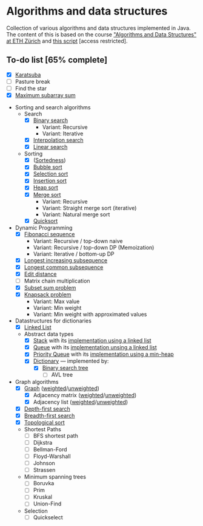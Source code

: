 # Algorithms and data structures
Collection of various algorithms and data structures implemented in Java. The content of this is based on the course
["Algorithms and Data Structures" at ETH Zürich](http://www.vorlesungsverzeichnis.ethz.ch/Vorlesungsverzeichnis/lerneinheit.view?lerneinheitId=139780&semkez=2020W&ansicht=KATALOGDATEN&lang=en)
and [this script](https://www.cadmo.ethz.ch/education/lectures/HS16/DA/skript/skript.pdf) [access restricted].

## To-do list [65% complete]
* [x] [Karatsuba](src/Karatsuba.java)
* [ ] Pasture break
* [ ] Find the star
* [x] [Maximum subarray sum](src/MaximumSubarraySum.java)
* Sorting and search algorithms
    * Search
        * [x] [Binary search](src/search_sort/BinarySearch.java)
            * Variant: Recursive
            * Variant: Iterative
        * [x] [Interpolation search](src/search_sort/InterpolationSearch.java)
        * [x] [Linear search](src/search_sort/LinearSearch.java)
    * Sorting
        * [x] ([Sortedness](src/search_sort/Sortedness.java))
        * [x] [Bubble sort](src/search_sort/BubbleSort.java)
        * [x] [Selection sort](src/search_sort/SelectionSort.java)
        * [x] [Insertion sort](src/search_sort/InsertionSort.java)
        * [x] [Heap sort](src/search_sort/HeapSort.java)
        * [x] [Merge sort](src/search_sort/MergeSort.java)
            * Variant: Recursive
            * Variant: Straight merge sort (iterative)
            * Variant: Natural merge sort
        * [x] [Quicksort](src/search_sort/QuickSort.java)
* Dynamic Programming
    * [x] [Fibonacci sequence](src/dynamic_programming/Fibonacci.java)
        * Variant: Recursive / top-down naive
        * Variant: Recursive / top-down DP (Memoization)
        * Variant: Iterative / bottom-up DP
    * [x] [Longest increasing subsequence](src/dynamic_programming/LongestIncreasingSubsequence.java)
    * [x] [Longest common subsequence](src/dynamic_programming/LongestCommonSubsequence.java)
    * [x] [Edit distance](src/dynamic_programming/EditDistance.java)
    * [ ] Matrix chain multiplication
    * [x] [Subset sum problem](src/dynamic_programming/SubsetSum.java)
    * [x] [Knapsack problem](src/dynamic_programming/Knapsack.java)
        * Variant: Max value
        * Variant: Min weight
        * Variant: Min weight with approximated values
* Datastructures for dictionaries
    * [x] [Linked List](src/datastructures_for_dictionaries/LinkedList.java)
    * Abstract data types
        * [x] [Stack](src/datastructures_for_dictionaries/Stack.java) with its [implementation using a linked list](src/datastructures_for_dictionaries/LinkedListStack.java)
        * [x] [Queue](src/datastructures_for_dictionaries/Queue.java) with its [implementation unsing a linked list](src/datastructures_for_dictionaries/LinkedListQueue.java)
        * [x] [Priority Queue](src/datastructures_for_dictionaries/PriorityQueue.java) with its [implementation using a min-heap](src/datastructures_for_dictionaries/Heap.java)
        * [x] [Dictionary](src/datastructures_for_dictionaries/Dictionary.java) — implemented by:
            * [x] [Binary search tree](src/datastructures_for_dictionaries/BinarySearchTree.java)
                * [ ] AVL tree
* Graph algorithms
    * [x] [Graph](src/graph_algorithms/Graph.java) ([weighted](src/graph_algorithms/GraphWeighted.java)/[unweighted](src/graph_algorithms/GraphUnweighted.java))
        * [x] Adjacency matrix ([weighted](src/graph_algorithms/AdjacencyMatrixWeighted.java)/[unweighted](src/graph_algorithms/AdjacencyMatrixUnweighted.java))
        * [x] Adjacency list ([weighted](src/graph_algorithms/AdjacencyListWeighted.java)/[unweighted](src/graph_algorithms/AdjacencyListUnweighted.java))
    * [x] [Depth-first search](src/graph_algorithms/DepthFirstSearch.java)
    * [x] [Breadth-first search](src/graph_algorithms/BreadthFirstSearch.java)
    * [x] [Topological sort](src/graph_algorithms/TopologicalSort.java)
    * Shortest Paths
        * [ ] BFS shortest path
        * [ ] Dijkstra
        * [ ] Bellman-Ford
        * [ ] Floyd-Warshall
        * [ ] Johnson
        * [ ] Strassen
    * Minimum spanning trees
        * [ ] Boruvka
        * [ ] Prim
        * [ ] Kruskal
        * [ ] Union-Find
    * Selection
        * [ ] Quickselect

